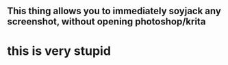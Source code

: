 ## This thing allows you to immediately soyjack any screenshot, without opening photoshop/krita

# this is very stupid
